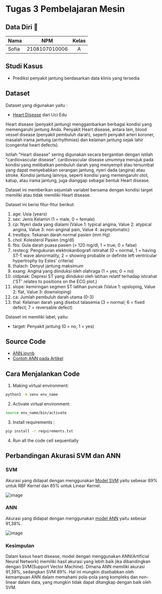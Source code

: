 # Tugas 3 Pembelajaran Mesin

## Data Diri 🥇

| Nama                  |      NPM      | Kelas |
| --------------------- | :-----------: | :---: |
| Sofia                 | 2108107010006 |   A   |

## Studi Kasus

- Prediksi penyakit jantung berdasarkan data klinis yang tersedia

## Dataset

Dataset yang digunakan yaitu :

- [Heart Disease](https://archive.ics.uci.edu/dataset/45/heart+disease) dari Uci Edu

Heart disease (penyakit jantung) menggambarkan berbagai kondisi yang memengaruhi jantung Anda. Penyakit Heart disease, antara lain, blood vessel disease (penyakit pembuluh darah), seperti penyakit arteri koroner, masalah irama jantung (arrhythmias) dan kelainan jantung sejak lahir (congenital heart defects).

Istilah "Heart disease" sering digunakan secara bergantian dengan istilah "cardiovascular disease". cardiovascular disease umumnya merujuk pada kondisi yang melibatkan pembuluh darah yang menyempit atau tersumbat yang dapat menyebabkan serangan jantung, nyeri dada (angina) atau stroke. Kondisi jantung lainnya, seperti kondisi yang memengaruhi otot, katup, atau irama jantung, juga dianggap sebagai bentuk Heart disease.

Dataset ini memberikan sejumlah variabel bersama dengan kondisi target memiliki atau tidak memiliki Heart disease.

Dataset ini berisi fitur-fitur berikut:
1. age: Usia (years)
2. sex: Jenis Kelamin (1 = male, 0 = female)
3. cp: Nyeri dada yang dialami (Value 1: typical angina, Value 2: atypical angina, Value 3: non-anginal pain, Value 4: asymptomatic)
4. trestbps: Tekanan darah normal pasien (mm Hg)
5. chol: Kolesterol Pasien (mg/dl)
6. fbs: Gula darah puasa pasien (> 120 mg/dl, 1 = true; 0 = false)
7. restecg: Pengukuran elektrokardiografi istirahat (0 = normal, 1 = having ST-T wave abnormality, 2 = showing probable or definite left ventricular hypertrophy by Estes' criteria)
8. thalach: Denyut jantung maksimum
9. exang: Angina yang diinduksi oleh olahraga (1 = yes; 0 = no)
10. oldpeak: Depresi ST yang diinduksi oleh latihan relatif terhadap istirahat ('ST' relates to positions on the ECG plot.)
11. slope: kemiringan segmen ST latihan puncak (Value 1: upsloping, Value 2: flat, Value 3: downsloping)
12. ca: Jumlah pembuluh darah utama (0-3)
13. thal: Kelainan darah yang disebut talasemia (3 = normal; 6 = fixed defect; 7 = reversable defect)

Dataset ini memiliki label, yaitu:
- target: Penyakit jantung (0 = no, 1 = yes)
## Source Code

- [ANN.ipynb](https://github.com/SofiaFei/2108107010006_Pertemuan_11_ANN/blob/main/ANN.ipynb)
- [Contoh ANN pada Artikel](https://github.com/SofiaFei/2108107010006_Pertemuan_11_ANN/blob/main/No.1.ipynb)

## Cara Menjalankan Code

1. Making virtual environment: 
```bash
python3 -m venv env_name
```
2. Activate virtual environment:
```bash
source env_name/bin/activate
```
3. Install requirements :
```bash
pip install -r requirements.txt
```
4. Run all the code cell sequentially

## Perbandingan Akurasi SVM dan ANN
### SVM
Akurasi yang didapat dengan menggunakan [Model SVM](https://github.com/SofiaFei/2108107010006-Tugas-2-SVM/blob/main/SVM_Classification.ipynb) yaitu sebesar 89% untuk RBF Kernel dan 85% untuk Linear Kernel. 

![image](https://github.com/SofiaFei/2108107010006_Pertemuan_11_ANN/assets/111619251/cec71600-4b80-448f-93b0-5d0a80a3d4a9)
### ANN
Akurasi yang didapat dengan menggunakan [model ANN](https://github.com/SofiaFei/2108107010006_Pertemuan_11_ANN/blob/main/ANN.ipynb) yaitu sebesar 91,38%. 

![image](https://github.com/SofiaFei/2108107010006_Pertemuan_11_ANN/assets/111619251/06d0ae62-1cf6-46f6-ac91-c0dcd72bacfd)

### Kesimpulan
Dalam kasus heart disease, model dengan menggunakan ANN(Artificial Neural Network) memiliki hasil akurasi yang lebih baik jika dibandingkan dengan SVM(Support Vector Machine). Dimana ANN memiliki akurasi 91,38%, sedangkan SVM 89%. Hal ini mungkin disebabkan oleh kemampuan ANN dalam memahami pola-pola yang kompleks dan non-linear dalam data, yang mungkin tidak dapat ditangkap dengan baik oleh SVM.
